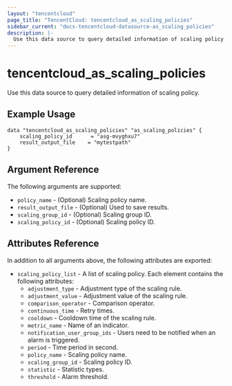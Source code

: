 ```yaml
---
layout: "tencentcloud"
page_title: "TencentCloud: tencentcloud_as_scaling_policies"
sidebar_current: "docs-tencentcloud-datasource-as_scaling_policies"
description: |-
  Use this data source to query detailed information of scaling policy.
---
```


# tencentcloud_as_scaling_policies

Use this data source to query detailed information of scaling policy.

## Example Usage

```hcl
data "tencentcloud_as_scaling_policies" "as_scaling_policies" {
    scaling_policy_id      = "asg-mvyghxu7"
    result_output_file    = "mytestpath"
}
```

## Argument Reference

The following arguments are supported:

* `policy_name` - (Optional) Scaling policy name.
* `result_output_file` - (Optional) Used to save results.
* `scaling_group_id` - (Optional) Scaling group ID.
* `scaling_policy_id` - (Optional) Scaling policy ID.

## Attributes Reference

In addition to all arguments above, the following attributes are exported:

* `scaling_policy_list` - A list of scaling policy. Each element contains the following attributes:
  * `adjustment_type` - Adjustment type of the scaling rule.
  * `adjustment_value` - Adjustment value of the scaling rule.
  * `comparison_operator` - Comparison operator.
  * `continuous_time` - Retry times.
  * `cooldown` - Cooldown time of the scaling rule.
  * `metric_name` - Name of an indicator.
  * `notification_user_group_ids` - Users need to be notified when an alarm is triggered.
  * `period` - Time period in second.
  * `policy_name` - Scaling policy name.
  * `scaling_group_id` - Scaling policy ID.
  * `statistic` - Statistic types.
  * `threshold` - Alarm threshold.


